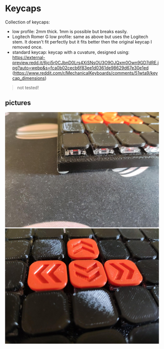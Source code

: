 # Keycaps

Collection of keycaps:
- low profile: 2mm thick. 1mm is possible but breaks easily.
- Logitech Romer G low profile: same as above but uses the Logitech stem. It doesn't fit perfectly but it fits better then the original keycap I removed once.
- standard keycap: keycap with a cuvature, designed using: https://external-preview.redd.it/6jci5r0CJbnD0Lrs4XiSNsOU3O9OJQxm0Own9GD7dRE.jpg?auto=webp&s=fca0b02cecb6f83ee1d0361de98629d67e30e1ed (https://www.reddit.com/r/MechanicalKeyboards/comments/51wta9/keycap_dimensions)
> not tested!

## pictures
![lp-side](lp-side.jpg)
![lp-arrow](lp-arrow.jpg)
